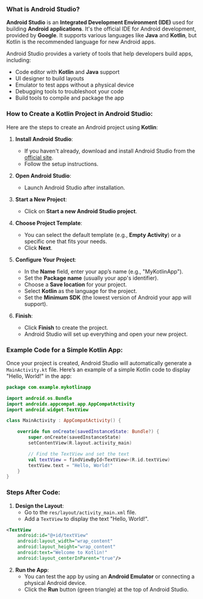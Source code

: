 ### What is **Android Studio**?

**Android Studio** is an **Integrated Development Environment (IDE)** used for building **Android applications**. It's the official IDE for Android development, provided by **Google**. It supports various languages like **Java** and **Kotlin**, but Kotlin is the recommended language for new Android apps.

Android Studio provides a variety of tools that help developers build apps, including:
- Code editor with **Kotlin** and **Java** support
- UI designer to build layouts
- Emulator to test apps without a physical device
- Debugging tools to troubleshoot your code
- Build tools to compile and package the app

### How to Create a Kotlin Project in **Android Studio**:

Here are the steps to create an Android project using **Kotlin**:

1. **Install Android Studio**:
   - If you haven't already, download and install Android Studio from the [official site](https://developer.android.com/studio).
   - Follow the setup instructions.

2. **Open Android Studio**:
   - Launch Android Studio after installation.

3. **Start a New Project**:
   - Click on **Start a new Android Studio project**.

4. **Choose Project Template**:
   - You can select the default template (e.g., **Empty Activity**) or a specific one that fits your needs.
   - Click **Next**.

5. **Configure Your Project**:
   - In the **Name** field, enter your app’s name (e.g., "MyKotlinApp").
   - Set the **Package name** (usually your app's identifier).
   - Choose a **Save location** for your project.
   - Select **Kotlin** as the language for the project.
   - Set the **Minimum SDK** (the lowest version of Android your app will support).

6. **Finish**:
   - Click **Finish** to create the project.
   - Android Studio will set up everything and open your new project.

### Example Code for a Simple Kotlin App:

Once your project is created, Android Studio will automatically generate a `MainActivity.kt` file. Here’s an example of a simple Kotlin code to display "Hello, World!" in the app:

```kotlin
package com.example.mykotlinapp

import android.os.Bundle
import androidx.appcompat.app.AppCompatActivity
import android.widget.TextView

class MainActivity : AppCompatActivity() {

    override fun onCreate(savedInstanceState: Bundle?) {
        super.onCreate(savedInstanceState)
        setContentView(R.layout.activity_main)

        // Find the TextView and set the text
        val textView = findViewById<TextView>(R.id.textView)
        textView.text = "Hello, World!"
    }
}
```

### Steps After Code:
1. **Design the Layout**:
   - Go to the `res/layout/activity_main.xml` file.
   - Add a `TextView` to display the text "Hello, World!".

```xml
<TextView
    android:id="@+id/textView"
    android:layout_width="wrap_content"
    android:layout_height="wrap_content"
    android:text="Welcome to Kotlin!"
    android:layout_centerInParent="true"/>
```

2. **Run the App**:
   - You can test the app by using an **Android Emulator** or connecting a physical Android device.
   - Click the **Run** button (green triangle) at the top of Android Studio.
 